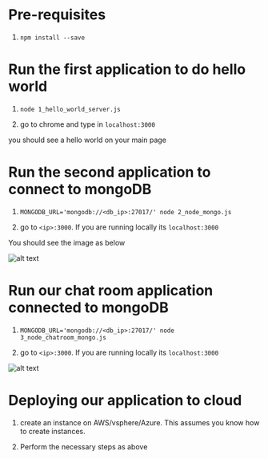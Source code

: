 # Pre-requisites # 
1) ```npm install --save```

# Run the first application to do hello world # 

1) ```node 1_hello_world_server.js```

2) go to chrome and type in ```localhost:3000```

you should see a hello world on your main page

# Run the second application to connect to mongoDB # 

1) ```MONGODB_URL='mongodb://<db_ip>:27017/' node 2_node_mongo.js```

2) go to ```<ip>:3000```. If you are running locally its ```localhost:3000```

You should see the image as below

![alt text](https://github.com/leeadh/CNA_Lesson/blob/master/CNA_lesson_1/public/images/hrapp.png)

# Run our chat room application connected to mongoDB # 

1) ```MONGODB_URL='mongodb://<db_ip>:27017/' node 3_node_chatroom_mongo.js```

2) go to ```<ip>:3000```. If you are running locally its ```localhost:3000```

![alt text](https://github.com/leeadh/CNA_Lesson/blob/master/CNA_lesson_1/public/images/chatapp.png)

# Deploying our application to cloud # 

1) create an instance on AWS/vsphere/Azure. This assumes you know how to create instances. 

2) Perform the necessary steps as above